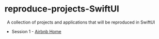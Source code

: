 # reproduce-projects-SwiftUI

<center>A collection of projects and applications that will be reproduced in SwiftUI</center>

 *  Session 1 - [Airbnb Home](/airbnb-swiftui.md)


